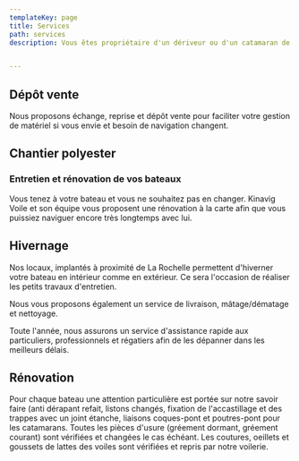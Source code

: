 ```yaml
---
templateKey: page
title: Services
path: services
description: Vous êtes propriétaire d'un dériveur ou d'un catamaran de sport ou de loisir, votre bateau nécessite des travaux de rénovation ou de réparation, vous souhaitez nous le confier pour l'hiver, voici quelques prestations adaptées à vos besoins.


---
```


## Dépôt vente

Nous proposons échange, reprise et dépôt vente pour faciliter votre gestion de matériel si vous envie et besoin de navigation changent.

## Chantier polyester

### Entretien et rénovation de vos bateaux
Vous tenez à votre bateau et vous ne souhaitez pas en changer. Kinavig Voile et son équipe vous proposent une rénovation à la carte afin que vous puissiez naviguer encore très longtemps avec lui.

## Hivernage
Nos locaux, implantés à proximité de La Rochelle permettent d'hiverner votre bateau en intérieur comme en extérieur. Ce sera l'occasion de réaliser les petits travaux d'entretien.

Nous vous proposons également un service de livraison, mâtage/dématage et nettoyage.

Toute l'année, nous assurons un service d'assistance rapide aux particuliers, professionnels et régatiers afin de les dépanner dans les meilleurs délais.

## Rénovation
Pour chaque bateau une attention particulière est portée sur notre savoir faire (anti dérapant refait, listons changés, fixation de l'accastillage et des trappes avec un joint étanche, liaisons coques-pont et poutres-pont pour les catamarans. Toutes les pièces d'usure (gréement dormant, gréement courant) sont vérifiées et changées le cas échéant. Les coutures, oeillets et goussets de lattes des voiles sont vérifiées et repris par notre voilerie.